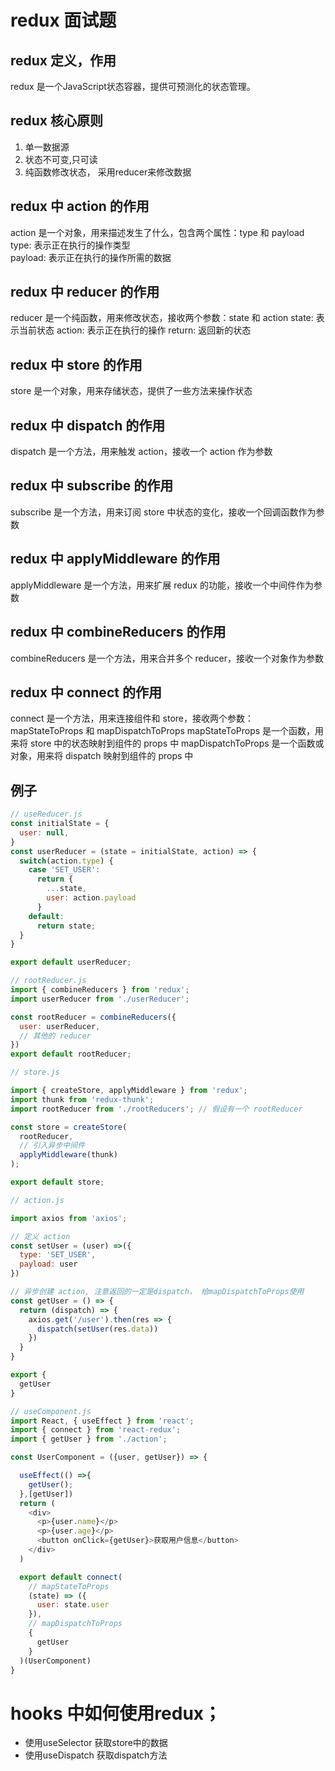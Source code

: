 # redux 面试题
## redux 定义，作用
redux 是一个JavaScript状态容器，提供可预测化的状态管理。
## redux 核心原则
1. 单一数据源
2. 状态不可变,只可读
3. 纯函数修改状态， 采用reducer来修改数据
## redux 中 action 的作用
action 是一个对象，用来描述发生了什么，包含两个属性：type 和 payload
type: 表示正在执行的操作类型    
payload: 表示正在执行的操作所需的数据    
## redux 中 reducer 的作用
reducer 是一个纯函数，用来修改状态，接收两个参数：state 和 action
state: 表示当前状态
action: 表示正在执行的操作
return: 返回新的状态
## redux 中 store 的作用
store 是一个对象，用来存储状态，提供了一些方法来操作状态
## redux 中 dispatch 的作用
dispatch 是一个方法，用来触发 action，接收一个 action 作为参数
## redux 中 subscribe 的作用
subscribe 是一个方法，用来订阅 store 中状态的变化，接收一个回调函数作为参数
## redux 中 applyMiddleware 的作用
applyMiddleware 是一个方法，用来扩展 redux 的功能，接收一个中间件作为参数
## redux 中 combineReducers 的作用
combineReducers 是一个方法，用来合并多个 reducer，接收一个对象作为参数
## redux 中 connect 的作用
connect 是一个方法，用来连接组件和 store，接收两个参数：mapStateToProps 和 mapDispatchToProps
mapStateToProps 是一个函数，用来将 store 中的状态映射到组件的 props 中
mapDispatchToProps 是一个函数或对象，用来将 dispatch 映射到组件的 props 中
## 例子
```js
// useReducer.js
const initialState = {
  user: null,
}
const userReducer = (state = initialState, action) => {
  switch(action.type) {
    case 'SET_USER':
      return {
        ...state,
        user: action.payload
      }
    default:
      return state;
  }
}

export default userReducer;
```

```js
// rootReducer.js
import { combineReducers } from 'redux';
import userReducer from './userReducer';

const rootReducer = combineReducers({
  user: userReducer,
  // 其他的 reducer
})
export default rootReducer;

// store.js

import { createStore, applyMiddleware } from 'redux';
import thunk from 'redux-thunk';
import rootReducer from './rootReducers'; // 假设有一个 rootReducer

const store = createStore(
  rootReducer,
  // 引入异步中间件
  applyMiddleware(thunk)
);

export default store;
```

```js
// action.js

import axios from 'axios';

// 定义 action 
const setUser = (user) =>({
  type: 'SET_USER',
  payload: user
})

// 异步创建 action, 注意返回的一定是dispatch， 给mapDispatchToProps使用
const getUser = () => {
  return (dispatch) => {
    axios.get('/user').then(res => {
      dispatch(setUser(res.data))
    })
  }
}

export {
  getUser
}
```

```js
// useComponent.js
import React, { useEffect } from 'react';
import { connect } from 'react-redux';
import { getUser } from './action';

const UserComponent = ({user, getUser}) => {

  useEffect(() =>{
    getUser();
  },[getUser])
  return (
    <div>
      <p>{user.name}</p>
      <p>{user.age}</p>
      <button onClick={getUser}>获取用户信息</button>
    </div>
  )

  export default connect(
    // mapStateToProps
    (state) => ({
      user: state.user
    }),
    // mapDispatchToProps
    {
      getUser
    }
  )(UserComponent)
}
```

# hooks 中如何使用redux；
- 使用useSelector 获取store中的数据
- 使用useDispatch 获取dispatch方法  